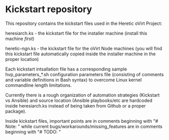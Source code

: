 # Kickstart repository

This repository contains the kickstart files used in the Heretic oVirt Project:

heresiarch.ks - the kickstart file for the installer machine (install this machine *first*)

heretic-ngn.ks - the kickstart file for the oVirt Node machines (you will find this kickstart file automatically copied inside the installer machine in the proper location)

Each kickstart intsallation file has a corresponding sample hvp_parameters_&ast;.sh configuration parameters file (consisting of comments and variable definitions in Bash syntax) to overcome Linux kernel commandline length limitations.

Currently there is a rough organization of automation strategies (Kickstart vs Ansible) and source location (Ansible playbooks/etc are hardcoded inside heresiarch.ks instead of being taken from Github or a proper package).

Inside kickstart files, important points are in comments beginning with "# Note: " while current bugs/workarounds/missing_features are in comments beginning with "# TODO: "

